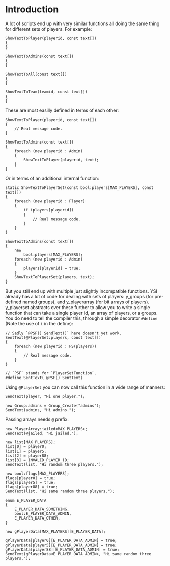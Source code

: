 # Introduction

A lot of scripts end up with very similar functions all doing the same thing for different sets of players.  For example:

```pawn
ShowTextToPlayer(playerid, const text[])
{
}

ShowTextToAdmins(const text[])
{
}

ShowTextToAll(const text[])
{
}

ShowTextToTeam(teamid, const text[])
{
}
```

These are most easilly defined in terms of each other:

```pawn
ShowTextToPlayer(playerid, const text[])
{
	// Real message code.
}

ShowTextToAdmins(const text[])
{
	foreach (new playerid : Admin)
	{
		ShowTextToPlayer(playerid, text);
	}
}
```

Or in terms of an additional internal function:

```pawn
static ShowTextToPlayerSet(const bool:players[MAX_PLAYERS], const text[])
{
	foreach (new playerid : Player)
	{
		if (players[playerid])
		{
			// Real message code.
		}
	}
}

ShowTextToAdmins(const text[])
{
	new
		bool:players[MAX_PLAYERS];
	foreach (new playerid : Admin)
	{
		players[playerid] = true;
	}
	ShowTextToPlayerSet(players, text);
}
```

But you still end up with multiple just slightly incompatible functions.  YSI already has a lot of code for dealing with sets of players: y_groups (for pre-defined named groups), and y_playerarray (for bit arrays of players).  y_playerset abstracts over these further to allow you to write a single function that can take a single player id, an array of players, or a groups.  You do need to tell the compiler this, through a simple decorator `#define` (Note the use of `(` in the define):

```pawn
// Sadly `@PSF() SendText()` here doesn't yet work.
SentText(@PlayerSet:players, const text[])
{
	foreach (new playerid : PS(players))
	{
		// Real message code.
	}
}

// `PSF` stands for `PlayerSetFunction`.
#define SentText( @PSF() SentText(
```

Using `@PlayerSet` you can now call this function in a wide range of manners:

```pawn
SendText(player, "Hi one player.");
```

```pawn
new Group:admins = Group_Create("admins");
SendText(admins, "Hi admins.");
```

Passing arrays needs `@` prefix:

```pawn
new PlayerArray:jailed<MAX_PLAYERS>;
SendText(@jailed, "Hi jailed.");
```

```pawn
new list[MAX_PLAYERS];
list[0] = player0;
list[1] = player5;
list[2] = player88;
list[3] = INVALID_PLAYER_ID;
SendText(list, "Hi random three players.");
```

```pawn
new bool:flags[MAX_PLAYERS];
flags[player0] = true;
flags[player5] = true;
flags[player88] = true;
SendText(list, "Hi same random three players.");
```

```pawn
enum E_PLAYER_DATA
{
	E_PLAYER_DATA_SOMETHING,
	bool:E_PLAYER_DATA_ADMIN,
	E_PLAYER_DATA_OTHER,
}

new gPlayerData[MAX_PLAYERS][E_PLAYER_DATA];

gPlayerData[player0][E_PLAYER_DATA_ADMIN] = true;
gPlayerData[player5][E_PLAYER_DATA_ADMIN] = true;
gPlayerData[player88][E_PLAYER_DATA_ADMIN] = true;
SendText(gPlayerData<E_PLAYER_DATA_ADMIN>, "Hi same random three players.");
```

